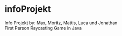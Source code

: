 # infoProjekt
Info Projekt by: Max, Moritz, Mattis, Luca und Jonathan <br>
First Person Raycasting Game in Java <br>